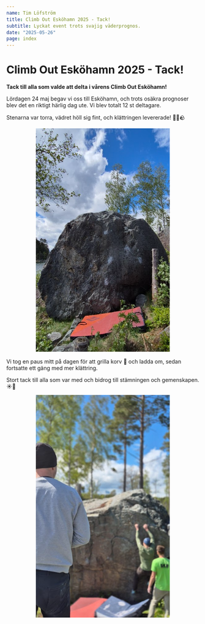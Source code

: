 ```yaml
---
name: Tim Löfström
title: Climb Out Esköhamn 2025 - Tack!
subtitle: Lyckat event trots svajig väderprognos.
date: "2025-05-26"
page: index
---
```


# Climb Out Esköhamn 2025 - Tack!

**Tack till alla som valde att delta i vårens Climb Out Esköhamn!**

Lördagen 24 maj begav vi oss till Esköhamn, och trots osäkra prognoser blev det en riktigt härlig dag ute. Vi blev totalt 12 st deltagare.

Stenarna var torra, vädret höll sig fint, och klättringen levererade! 🧗‍♂️🪨

<p align="center">
<img src="./assets/files/bilder/eskohamn_1.png" width="350">
</p>

Vi tog en paus mitt på dagen för att grilla korv 🌭 och ladda om, sedan fortsatte ett gäng med mer klättring.

Stort tack till alla som var med och bidrog till stämningen och gemenskapen. ☀️💪

<p align="center">
<img src="./assets/files/bilder/eskohamn_2.png" width="350">
</p>
